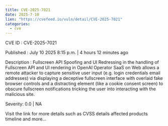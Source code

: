 ```yaml
--- 
title: CVE-2025-7021
date: 2025-7-10
lien: "https://cvefeed.io/vuln/detail/CVE-2025-7021"
categories:
  - cve
---
```


CVE ID : CVE-2025-7021

Published :  July 10
2025
8:15 p.m. | 4 hours
12 minutes ago

Description : Fullscreen API Spoofing and UI Redressing in the handling of Fullscreen API and UI rendering in OpenAI Operator SaaS on Web allows a remote attacker to capture sensitive user input (e.g.
login credentials
email addresses) via displaying a deceptive fullscreen interface with overlaid fake browser controls and a distracting element (like a cookie consent screen) to obscure fullscreen notifications
tricking the user into interacting with the malicious site.

Severity: 0.0 | NA

Visit the link for more details
such as CVSS details
affected products
timeline
and more...
